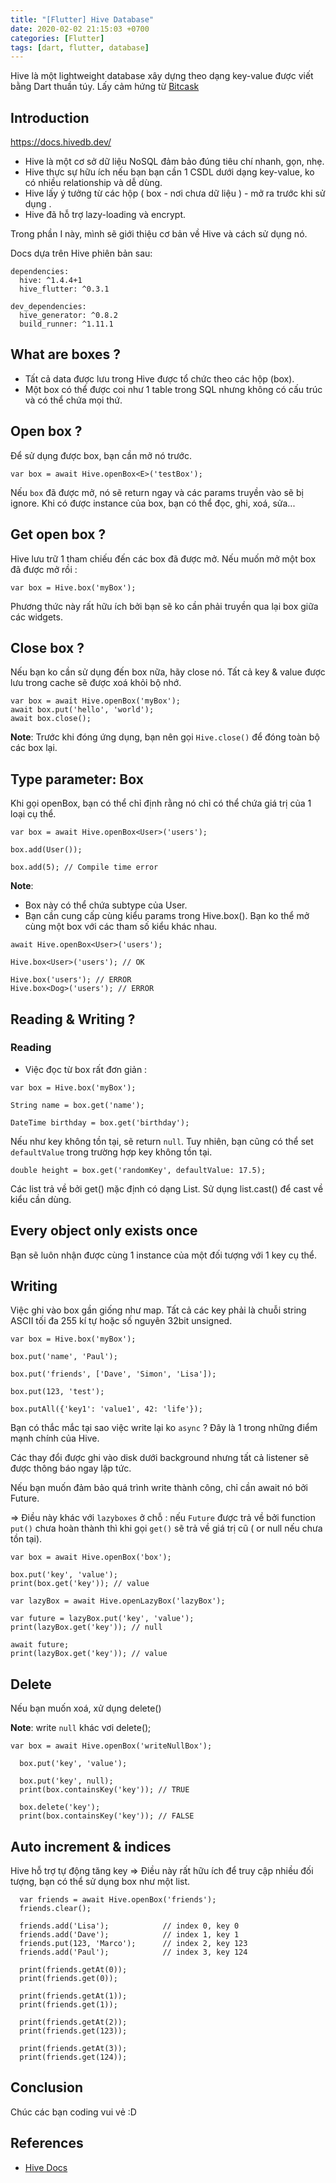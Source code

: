 ```yaml
---
title: "[Flutter] Hive Database"
date: 2020-02-02 21:15:03 +0700
categories: [Flutter]
tags: [dart, flutter, database]
---
```


Hive là một lightweight database xây dựng theo dạng key-value được viết bằng Dart thuần túy. 
Lấy cảm hứng từ [Bitcask](https://en.wikipedia.org/wiki/Bitcask)

## Introduction

https://docs.hivedb.dev/

- Hive là một cơ sở dữ liệu NoSQL đảm bảo đúng tiêu chí nhanh, gọn, nhẹ.
- Hive thực sự hữu ích nếu bạn bạn cần 1 CSDL dưới dạng key-value, ko có nhiều relationship và dễ dùng. 
- Hive lấy ý tưởng từ các hộp ( box - nơi chưa dữ liệu ) - mở ra trước khi sử dụng .
- Hive đã hỗ trợ lazy-loading và encrypt.

Trong phần I này, mình sẽ giới thiệu cơ bản về Hive và cách sử dụng nó.

Docs dựa trên Hive phiên bản sau:
~~~
dependencies:
  hive: ^1.4.4+1
  hive_flutter: ^0.3.1

dev_dependencies:
  hive_generator: ^0.8.2
  build_runner: ^1.11.1
~~~

## What are boxes ?

- Tất cả data được lưu trong Hive được tổ chức theo các hộp (box).
- Một box có thể được coi như 1 table trong SQL nhưng không có cấu trúc và có thể chứa mọi thứ.

## Open box ?

Để sử dụng được box, bạn cần mở nó trước.

~~~
var box = await Hive.openBox<E>('testBox');
~~~

Nếu `box` đã được mở, nó sẽ return ngay và các params truyền vào sẽ bị ignore.
Khi có được instance của box, bạn có thể đọc, ghi, xoá, sửa...

## Get open box ?

Hive lưu trữ 1 tham chiếu đến các box đã được mở. Nếu muốn mở một box đã được mở rồi :

~~~
var box = Hive.box('myBox');
~~~

Phương thức này rất hữu ích bởi bạn sẽ ko cần phải truyền qua lại box giữa các widgets.

## Close box ?

Nếu bạn ko cần sử dụng đến box nữa, hãy close nó. 
Tất cả key & value được lưu trong cache sẽ được xoá khỏi bộ nhớ.

~~~
var box = await Hive.openBox('myBox');
await box.put('hello', 'world');
await box.close();
~~~
**Note**: Trước khi đóng ứng dụng, bạn nên gọi `Hive.close()` để đóng toàn bộ các box lại.

## Type parameter: Box<E>

Khi gọi openBox, bạn có thể chỉ định rằng nó chỉ có thể chứa giá trị của 1 loại cụ thể. 

~~~
var box = await Hive.openBox<User>('users');

box.add(User());

box.add(5); // Compile time error
~~~
**Note**: 
* Box này có thể chứa subtype của User.
* Bạn cần cung cấp cùng kiểu params trong Hive.box(). Bạn ko thể mở cùng một box với các tham số kiểu khác nhau.

~~~
await Hive.openBox<User>('users');

Hive.box<User>('users'); // OK

Hive.box('users'); // ERROR
Hive.box<Dog>('users'); // ERROR
~~~

## Reading & Writing ?

### Reading 

- Việc đọc từ box rất đơn giản :

~~~
var box = Hive.box('myBox');

String name = box.get('name');

DateTime birthday = box.get('birthday');
~~~
Nếu như key không tồn tại, sẽ return `null`. 
Tuy nhiên, bạn cũng có thể set `defaultValue` trong trường hợp key không tồn tại.

~~~
double height = box.get('randomKey', defaultValue: 17.5);
~~~

Các list trả về bởi get() mặc định có dạng List<dynamic>. Sử dụng list.cast<SomeType>() để cast về kiểu cần dùng.

## Every object only exists once

Bạn sẽ luôn nhận được cùng 1 instance của một đối tượng với 1 key cụ thể.

## Writing

Việc ghi vào box gần giống như map. 
Tất cả các key phải là chuỗi string ASCII tối đa 255 kí tự hoặc số nguyên 32bit unsigned.

~~~
var box = Hive.box('myBox');

box.put('name', 'Paul');

box.put('friends', ['Dave', 'Simon', 'Lisa']);

box.put(123, 'test');

box.putAll({'key1': 'value1', 42: 'life'});
~~~

Bạn có thắc mắc tại sao việc write lại ko `async` ? Đây là 1 trong những điểm mạnh chính của Hive.

Các thay đổi được ghi vào disk dưới background nhưng tất cả listener sẽ được thông báo ngay lập tức. 

Nếu bạn muốn đảm bảo quá trình write thành công, chỉ cần await nó bởi Future.

=> Điều này khác với `lazyboxes` ở chỗ : nếu `Future` được trả về bởi function `put()` chưa hoàn thành thì khi gọi `get()` sẽ trả về giá trị cũ ( or null nếu chưa tồn tại).

~~~
var box = await Hive.openBox('box');

box.put('key', 'value');
print(box.get('key')); // value

var lazyBox = await Hive.openLazyBox('lazyBox');

var future = lazyBox.put('key', 'value');
print(lazyBox.get('key')); // null

await future;
print(lazyBox.get('key')); // value
~~~

## Delete 

Nếu bạn muốn xoá, xử dụng delete() 

**Note**: write `null` khác vơi delete();

~~~
var box = await Hive.openBox('writeNullBox');

  box.put('key', 'value');

  box.put('key', null);
  print(box.containsKey('key')); // TRUE

  box.delete('key');
  print(box.containsKey('key')); // FALSE
~~~

## Auto increment & indices

Hive hỗ trợ tự động tăng key => Điều này rất hữu ích để truy cập nhiều đối tượng, bạn có thể sử dụng box như một list.

~~~
  var friends = await Hive.openBox('friends');
  friends.clear();

  friends.add('Lisa');            // index 0, key 0
  friends.add('Dave');            // index 1, key 1
  friends.put(123, 'Marco');      // index 2, key 123
  friends.add('Paul');            // index 3, key 124

  print(friends.getAt(0));
  print(friends.get(0));
  
  print(friends.getAt(1));
  print(friends.get(1));
  
  print(friends.getAt(2));
  print(friends.get(123));
  
  print(friends.getAt(3));
  print(friends.get(124));
~~~

## Conclusion 

Chúc các bạn coding vui vẻ :D

## References

- [Hive Docs](https://docs.hivedb.dev/#/)